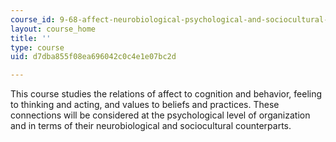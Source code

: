 ```yaml
---
course_id: 9-68-affect-neurobiological-psychological-and-sociocultural-counterparts-of-feelings-spring-2013
layout: course_home
title: ''
type: course
uid: d7dba855f08ea696042c0c4e1e07bc2d

---
```

This course studies the relations of affect to cognition and behavior, feeling to thinking and acting, and values to beliefs and practices. These connections will be considered at the psychological level of organization and in terms of their neurobiological and sociocultural counterparts.
